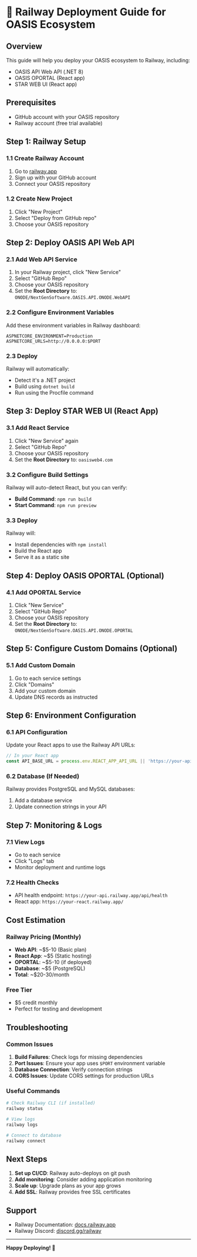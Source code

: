 # 🚂 Railway Deployment Guide for OASIS Ecosystem

## Overview
This guide will help you deploy your OASIS ecosystem to Railway, including:
- OASIS API Web API (.NET 8)
- OASIS OPORTAL (React app)
- STAR WEB UI (React app)

## Prerequisites
- GitHub account with your OASIS repository
- Railway account (free trial available)

## Step 1: Railway Setup

### 1.1 Create Railway Account
1. Go to [railway.app](https://railway.app)
2. Sign up with your GitHub account
3. Connect your OASIS repository

### 1.2 Create New Project
1. Click "New Project"
2. Select "Deploy from GitHub repo"
3. Choose your OASIS repository

## Step 2: Deploy OASIS API Web API

### 2.1 Add Web API Service
1. In your Railway project, click "New Service"
2. Select "GitHub Repo"
3. Choose your OASIS repository
4. Set the **Root Directory** to: `ONODE/NextGenSoftware.OASIS.API.ONODE.WebAPI`

### 2.2 Configure Environment Variables
Add these environment variables in Railway dashboard:
```
ASPNETCORE_ENVIRONMENT=Production
ASPNETCORE_URLS=http://0.0.0.0:$PORT
```

### 2.3 Deploy
Railway will automatically:
- Detect it's a .NET project
- Build using `dotnet build`
- Run using the Procfile command

## Step 3: Deploy STAR WEB UI (React App)

### 3.1 Add React Service
1. Click "New Service" again
2. Select "GitHub Repo"
3. Choose your OASIS repository
4. Set the **Root Directory** to: `oasisweb4.com`

### 3.2 Configure Build Settings
Railway will auto-detect React, but you can verify:
- **Build Command**: `npm run build`
- **Start Command**: `npm run preview`

### 3.3 Deploy
Railway will:
- Install dependencies with `npm install`
- Build the React app
- Serve it as a static site

## Step 4: Deploy OASIS OPORTAL (Optional)

### 4.1 Add OPORTAL Service
1. Click "New Service"
2. Select "GitHub Repo"
3. Choose your OASIS repository
4. Set the **Root Directory** to: `ONODE/NextGenSoftware.OASIS.API.ONODE.OPORTAL`

## Step 5: Configure Custom Domains (Optional)

### 5.1 Add Custom Domain
1. Go to each service settings
2. Click "Domains"
3. Add your custom domain
4. Update DNS records as instructed

## Step 6: Environment Configuration

### 6.1 API Configuration
Update your React apps to use the Railway API URLs:
```typescript
// In your React app
const API_BASE_URL = process.env.REACT_APP_API_URL || 'https://your-api.railway.app';
```

### 6.2 Database (If Needed)
Railway provides PostgreSQL and MySQL databases:
1. Add a database service
2. Update connection strings in your API

## Step 7: Monitoring & Logs

### 7.1 View Logs
- Go to each service
- Click "Logs" tab
- Monitor deployment and runtime logs

### 7.2 Health Checks
- API health endpoint: `https://your-api.railway.app/api/health`
- React app: `https://your-react.railway.app/`

## Cost Estimation

### Railway Pricing (Monthly)
- **Web API**: ~$5-10 (Basic plan)
- **React App**: ~$5 (Static hosting)
- **OPORTAL**: ~$5-10 (if deployed)
- **Database**: ~$5 (PostgreSQL)
- **Total**: ~$20-30/month

### Free Tier
- $5 credit monthly
- Perfect for testing and development

## Troubleshooting

### Common Issues
1. **Build Failures**: Check logs for missing dependencies
2. **Port Issues**: Ensure your app uses `$PORT` environment variable
3. **Database Connection**: Verify connection strings
4. **CORS Issues**: Update CORS settings for production URLs

### Useful Commands
```bash
# Check Railway CLI (if installed)
railway status

# View logs
railway logs

# Connect to database
railway connect
```

## Next Steps

1. **Set up CI/CD**: Railway auto-deploys on git push
2. **Add monitoring**: Consider adding application monitoring
3. **Scale up**: Upgrade plans as your app grows
4. **Add SSL**: Railway provides free SSL certificates

## Support
- Railway Documentation: [docs.railway.app](https://docs.railway.app)
- Railway Discord: [discord.gg/railway](https://discord.gg/railway)

---

**Happy Deploying! 🚀**
